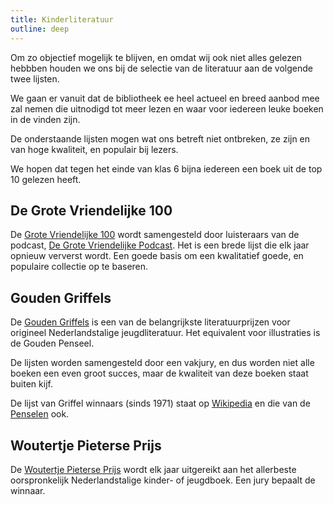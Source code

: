 ```yaml
---
title: Kinderliteratuur
outline: deep
---
```

Om zo objectief mogelijk te blijven, en omdat wij ook niet alles gelezen hebbben houden we ons bij de selectie van de literatuur aan de volgende twee lijsten.


We gaan er vanuit dat de bibliotheek ee heel actueel en breed aanbod mee zal nemen die uitnodigd tot meer lezen en waar voor iedereen leuke boeken in de vinden zijn.

De onderstaande lijsten mogen wat ons betreft niet ontbreken, ze zijn en van hoge kwaliteit, en populair bij lezers.

We hopen dat tegen het einde van klas 6 bijna iedereen een boek uit de top 10 gelezen heeft.


## De Grote Vriendelijke 100

De [Grote Vriendelijke 100](https://www.hebban.nl/gv100) wordt samengesteld door luisteraars van de podcast, [De Grote Vriendelijke Podcast](https://degrotevriendelijkepodcast.nl/). Het is een brede lijst die elk jaar opnieuw ververst wordt. Een goede basis om een kwalitatief goede, en populaire collectie op te baseren.

## Gouden Griffels

De [Gouden Griffels](https://cpnb.nl/campagnes/griffels-penselen/) is een van de belangrijkste literatuurprijzen voor origineel Nederlandstalige jeugdliteratuur. 
Het equivalent voor illustraties is de Gouden Penseel.

De lijsten worden samengesteld door een vakjury, en dus worden niet alle boeken een even groot succes, maar de kwaliteit van deze boeken staat buiten kijf.

De lijst van Griffel winnaars (sinds 1971) staat op [Wikipedia](https://nl.wikipedia.org/wiki/Gouden_Griffel) en die van de [Penselen](https://nl.wikipedia.org/wiki/Gouden_Penseel) ook.

## Woutertje Pieterse Prijs
De [Woutertje Pieterse Prijs](https://woutertjepieterseprijs.nl/) wordt elk jaar uitgereikt aan het allerbeste oorspronkelijk Nederlandstalige kinder- of jeugdboek. Een jury bepaalt de winnaar.